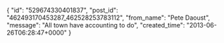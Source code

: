  {
   "id": "529674330401837",
   "post_id": "462493170453287_462528253783112",
   "from_name": "Pete Daoust",
   "message": "All town have accounting to do",
   "created_time": "2013-06-26T06:28:47+0000"
 }
